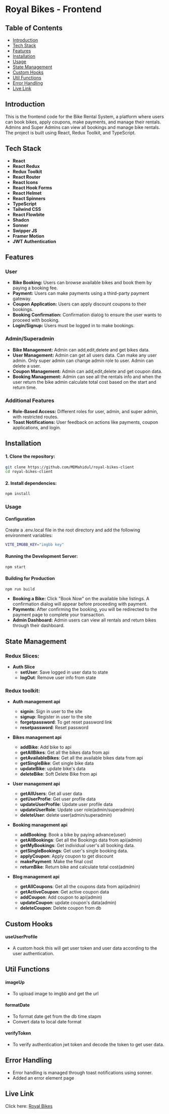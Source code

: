 # Royal Bikes - Frontend

## Table of Contents

- [Introduction](#introduction)
- [Tech Stack](#tech-stack)
- [Features](#features)
- [Installation](#installation)
- [Usage](#usage)
- [State Management](#state-management)
- [Custom Hooks](#custom-hooks)
- [Util Functions](#util-functions)
- [Error Handling](#error-handling)
- [Live Link](#live-link)

## Introduction

This is the frontend code for the Bike Rental System, a platform where users can book bikes, apply coupons, make payments, and manage their rentals. Admins and Super Admins can view all bookings and manage bike rentals. The project is built using React, Redux Toolkit, and TypeScript.

## Tech Stack

- **React**
- **React Redux**
- **Redux Toolkit**
- **React Router**
- **React Icons**
- **React Hook Forms**
- **React Helmet**
- **React Spinners**
- **TypeScript**
- **Tailwind CSS**
- **React Flowbite**
- **Shadcn**
- **Sonner**
- **Swipper JS**
- **Framer Motion**
- **JWT Authentication**

## Features
### User
  - **Bike Booking:** Users can browse available bikes and book them by paying a booking fee.
- **Payment:** Users can make payments using a third-party payment gateway.
- **Coupon Application:** Users can apply discount coupons to their bookings.
- **Booking Confirmation:** Confirmation dialog to ensure the user wants to proceed with booking.
- **Login/Signup:** Users must be logged in to make bookings.
### Admin/Superadmin
  - **Bike Management:** Admin can add,edit,delete and get bikes data.
  - **User Management:** Admin can get all users data. Can make any user admin. Only super admin can change admin role to user. Admin can delete a user.
- **Coupon Management:** Admin can add,edit,delete and get coupon data.
- **Booking Management:** Admin can see all the rentals info and when the user return the bike admin calculate total cost based on the start and return time.

### Additional Features
- **Role-Based Access:** Different roles for user, admin, and super admin, with restricted routes.
- **Toast Notifications:** User feedback on actions like payments, coupon applications, and login.


## Installation

#### 1. Clone the repository:

   ```bash
   git clone https://github.com/MDMahidul/royal-bikes-client
   cd royal-bikes-client
   ```
#### 2. Install dependencies:
```bash 
npm install
```
### Usage
#### Configuration
Create a .env.local file in the root directory and add the following environment variables:
```bash 
VITE_IMGBB_KEY="imgbb key"
```
#### Running the Development Server:
```bash
npm start
```
#### Building for Production
```bash
npm run build
```
- **Booking a Bike:** Click "Book Now" on the available bike listings. A confirmation dialog will appear before proceeding with payment.
- **Payments:** After confirming the booking, you will be redirected to the payment page to complete your transaction.
- **Admin Dashboard:** Admin users can view all rentals and return bikes through their dashboard.

## State Management
### Redux Slices:
  
- **Auth Slice**
    - **setUser**: Save logged in user data to state
    - **logOut**: Remove user info from state 
### Redux toolkit:
- **Auth management api**
    - **signin**: Sign in user to the site
    - **signup**: Register in user to the site
    - **forgetpassword**: To get reset password link
    - **resetpassword**: Reset password 
- **Bikes management api**
    - **addBike**: Add bike to api
    - **getAllBikes**: Get all the bikes data from api
    - **getAvailableBikes**: Get all the available bikes data from api
    - **getSingleBike**: Get single bike data
    - **updateBike**: update bike's data
    - **deleteBike**: Soft Delete Bike from api
- **User management api**
    - **getAllUsers**: Get all user data
    - **getUserProfie**: Get user profile data
    - **updateUserProfile**: Update user profile data
    - **updateUserRole**: Update user role(admin/superadmin)
    - **deleteUser**: delete user(admin/superadmin)
- **Booking management api**
    - **addBooking**: Book a bike by paying advance(user)
    - **getAllBookings**: Get all the Bookings data from api(admin)
    - **getMyBookings**: Get individual user's all booking data. 
    - **getSingleBookings**: Get user's single booking data.
    - **applyCoupon**: Apply coupon to get discount 
    - **makePayment**: Make the final cost
    - **returnBike**: Return bike and calculate total cost(admin)

- **Blog management api**
    - **getAllCoupons**: Get all the coupons data from api(admin)
    - **getActiveCoupon**: Get active coupon data
    - **addCoupon**: Add coupon to api(admin)
    - **updateCoupon**: update coupon's data(admin)
    - **deleteCoupon**: Delete coupon from db
## Custom Hooks  

#### useUserProfile
 - A custom hook this will get user token and user data according to the user authentication.
        

## Util Functions
#### imageUp
- To upload image to imgbb and get the url
#### formatDate
- To format date get from the db time stapm
- Convert data to local date format
#### verifyToken
- To verify authentication jwt token and decode the token to get user data.

## Error Handling
 - Error handling is managed through toast notifications using sonner.
 - Added an error element page 



## Live Link
Click here: [Royal Bikes](https://royal-bikes-client.vercel.app/)
            
        
        